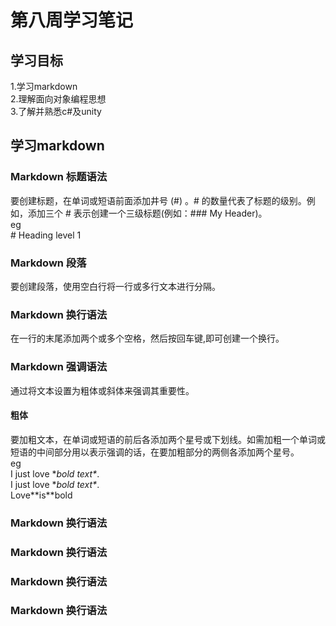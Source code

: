 # 第八周学习笔记
## 学习目标
1.学习markdown  
2.理解面向对象编程思想  
3.了解并熟悉c#及unity  

## 学习markdown  
### Markdown 标题语法  
要创建标题，在单词或短语前面添加井号 (#) 。# 的数量代表了标题的级别。例如，添加三个 # 表示创建一个三级标题(例如：### My Header)。   
eg   
\# Heading level 1   
### Markdown 段落
要创建段落，使用空白行将一行或多行文本进行分隔。
### Markdown 换行语法
在一行的末尾添加两个或多个空格，然后按回车键,即可创建一个换行。
### Markdown 强调语法
通过将文本设置为粗体或斜体来强调其重要性。
#### 粗体
要加粗文本，在单词或短语的前后各添加两个星号或下划线。如需加粗一个单词或短语的中间部分用以表示强调的话，在要加粗部分的两侧各添加两个星号。  
eg    
I just love \**bold text\**.    
I just love \**bold text\**.   
Love\**is\**bold      
### Markdown 换行语法
### Markdown 换行语法
### Markdown 换行语法
### Markdown 换行语法


